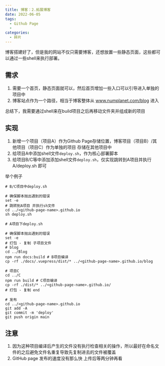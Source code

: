 ```yaml
---
title: 博客：2.拓展博客
date: 2022-06-05
tags: 
  - Github Page
  - 
categories: 
  - 碎片
---
```


博客搭建好了，但是我的网站不仅只需要博客，还想放置一些静态页面，这些都可以通过一些shell来执行部署。

<!-- more -->

## 需求

1. 需要一个首页，静态页面就可以，然后首页增加一些入口可以引导进入单独的项目中
2. 博客站点作为一个路径，相当于博客整体从 www.numplanet.com/blog 进入

总结下，我需要通过shell来在build项目之后再移动文件夹并组成新的项目

## 实现

1. 新增一个项目（项目A）作为Github Page存储位置，博客项目（项目B）/其他项目（项目C）作为单独的项目 存储在其他项目中
2. 给项目A中添加shell文件`deploy.sh`，作为核心部署脚本
3. 给项目B/C等中添加添加shell文件`deploy.sh`，仅实现跳转到A项目并执行 A/deploy.sh 即可

举个例子

```shell
# B/C项目中deploy.sh

# 确保脚本抛出遇到的错误
set -e
# 跳转到A项目 并执行sh文件
cd ../<github-page-name>.github.io
sh deploy.sh
```

```shell
# A项目下deploy.sh

# 确保脚本抛出遇到的错误
set -e
# 打包 - 复制 子项目文件
# blog 
cd ../Blog
npm run docs:build # B项目编译
cp -rf ./docs/.vuepress/dist/* ../<github-page-name>.github.io/blog

# 项目C
cd ../C
npm run build # C项目编译
cp -rf ./dist/* ../<github-page-name>.github.io/
# 打包 - 复制 end

# 发布
cd ../<github-page-name>.github.io
git add -A
git commit -m 'deploy'
git push origin main
```

## 注意

1. 因为这种项目编译后产生的文件没有执行检查相关的操作，所以最好在命名文件的之后避免文件名重复导致先复制进去的文件被覆盖
2. GitHub page 发布的速度没有那么快 上传后等两分钟再看
